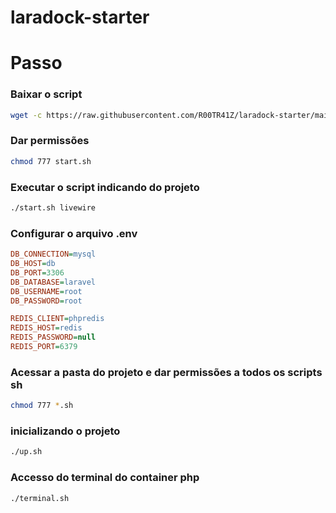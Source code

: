 # laradock-starter

# Passo


### Baixar o script

```sh
wget -c https://raw.githubusercontent.com/R00TR41Z/laradock-starter/main/start.sh
```
### Dar permissões
```sh
chmod 777 start.sh 
```

### Executar o script indicando do projeto
```sh
./start.sh livewire
```

### Configurar o arquivo .env

```ini
DB_CONNECTION=mysql
DB_HOST=db
DB_PORT=3306
DB_DATABASE=laravel
DB_USERNAME=root
DB_PASSWORD=root

REDIS_CLIENT=phpredis
REDIS_HOST=redis
REDIS_PASSWORD=null
REDIS_PORT=6379
```

### Acessar a pasta do projeto e dar permissões a todos os scripts sh
```sh
chmod 777 *.sh
```
### inicializando o projeto

```sh
./up.sh
```

### Accesso do terminal do container php

```sh
./terminal.sh
```
